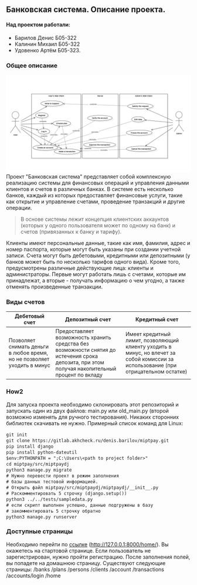## Банковская система. Описание проекта.

#### Над проектом работали:
- Барилов Денис Б05-322
- Калинин Михаил Б05-322
- Удовенко Артём Б05-323.

### Общее описание
![.](docs/UML-diagram_Use_cases.jpeg)
Проект "Банковская система" представляет собой комплексную реализацию системы для финансовых операций и управления данными клиентов и счетов в различных банках. В системе есть несколько банков, каждый из которых предоставляет финансовые услуги, такие как открытие и управление счетами, проведение транзакций и другие операции.
>В основе системы лежит концепция клиентских аккаунтов (которых у одного пользователя может по одному на банк) и счетов (привязанных к банку и тарифу).
> 
Клиенты имеют персональные данные, такие как имя, фамилия, адрес и номер паспорта, которые могут быть указаны при создании учетной записи. Счета могут быть дебетовыми, кредитными или депозитными (у банков может быть по несколько тарифов одного вида).
Кроме того, предусмотрены различные действующие лица: клиенты и администраторы. Первые могут работать лишь с счетами, которые им принадлежат, а вторые - получать информацию о чем угодно, а также отменять произведенные транзакции.

### Виды счетов
| __Дебетовый счет__          | __Депозитный счет__                                                                                                                             | __Кредитный счет__                                                                                                                   |
|-----------------------------|-------------------------------------------------------------------------------------------------------------------------------------------------|--------------------------------------------------------------------------------------------------------------------------------------|
| Позволяет снимать деньги в любое время, но не позволяет уходить в минус | Предоставляет возможность хранить средства без возможности снятия до истечения срока депозита, при этом получая накопительный процент по вкладу | Имеет кредитный лимит, позволяющий клиенту уходить в минус, но влечет за собой комиссии за использование (при отрицательном остатке) |

### How2
Для запуска проекта необходимо склонировать этот репозиторий и запускать один из двух файлов: main.py или old_main.py (второй возможно изменять для ручного тестирования). Никаких сторонних библиотек скачивать не нужно.
Примерный список команд для Linux:
```commandline
git init
git clone https://gitlab.akhcheck.ru/denis.barilov/miptpay.git
pip install django
pip install python-dateutil
$env:PYTHONPATH = ";C:\Users\<path to project folder>"
cd miptpay/src/miptpaydj
python3 manage.py migrate
# Нужно перевести проект в режим заполнения
# базы данных тестовой информацией.
# Открыть файл miptpay/src/miptpaydj/miptpaydj/__init__.py
# Раскомментировать 5 строчку (django.setup())
python3 ../../tests/sampledata.py
# если скрипт выполнен успешно, данные подгружены в базу
# закомментировать 5 строчку обратно
python3 manage.py runserver    
```

### Доступные страницы
Необходимо перейти по [ссылке](http://127.0.0.1:8000/home/) (http://127.0.0.1:8000/home/). Вы окажетесь на стартовой странице. Если пользователь не зарегистрирован, нужно пройти регистрацию. После заполнения полей, вы попадете на домашнюю страницу.
Существуют следующие страницы:
/banks
/plans
/persons
/clients
/account
/transactions
/accounts/login
/home